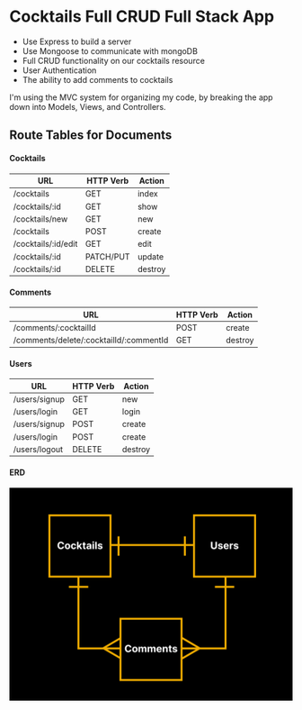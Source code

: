 # Cocktails Full CRUD Full Stack App

- Use Express to build a server
- Use Mongoose to communicate with mongoDB
- Full CRUD functionality on our cocktails resource
- User Authentication
- The ability to add comments to cocktails

I'm using the MVC system for organizing my code, by breaking the app down into Models, Views, and Controllers.

## Route Tables for Documents

#### Cocktails

| **URL**               | **HTTP Verb** | **Action** |
|-----------------------|---------------|------------|
| /cocktails            | GET           | index      |
| /cocktails/:id        | GET           | show       |
| /cocktails/new        | GET           | new        |
| /cocktails            | POST          | create     |
| /cocktails/:id/edit   | GET           | edit       |
| /cocktails/:id        | PATCH/PUT     | update     |
| /cocktails/:id        | DELETE        | destroy    |

#### Comments

| **URL**                                 | **HTTP Verb** | **Action** |
|-----------------------------------------|---------------|------------|
| /comments/:cocktailId                   | POST          | create     |
| /comments/delete/:cocktailId/:commentId | GET           | destroy    |

#### Users

| **URL**            | **HTTP Verb** | **Action** |
|--------------------|---------------|------------|
| /users/signup      | GET           | new        |
| /users/login       | GET           | login      |
| /users/signup      | POST          | create     |
| /users/login       | POST          | create     |
| /users/logout      | DELETE        | destroy    |

#### ERD

![entityRelationshipDiagram](images/Cockails%20ERD.png)